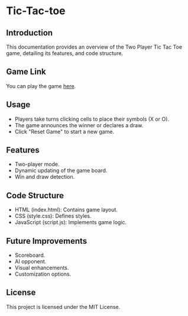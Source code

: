 # Tic-Tac-toe
## Introduction
This documentation provides an overview of the Two Player Tic Tac Toe game, detailing its features, and code structure.

## Game Link
You can play the game [here](https://tic-tak-toe1.vercel.app/).

## Usage
- Players take turns clicking cells to place their symbols (X or O).
- The game announces the winner or declares a draw.
- Click "Reset Game" to start a new game.

## Features
- Two-player mode.
- Dynamic updating of the game board.
- Win and draw detection.

## Code Structure
- HTML (index.html): Contains game layout.
- CSS (style.css): Defines styles.
- JavaScript (script.js): Implements game logic.

## Future Improvements
- Scoreboard.
- AI opponent.
- Visual enhancements.
- Customization options.

## License
This project is licensed under the MIT License.
